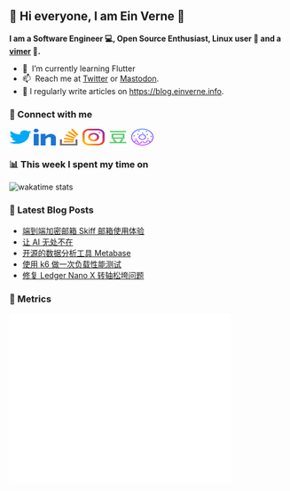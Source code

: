 ## 👋 Hi everyone, I am Ein Verne 👋

**I am a Software Engineer 💻, Open Source Enthusiast, Linux user :penguin: and a [vimer](https://github.com/einverne/dotfiles) :man:.**

- 🌱 &nbsp;I’m currently learning Flutter
- 📫 &nbsp;Reach me at [Twitter](https://twitter.com/einverne) or <a rel="me" href="https://m.einverne.info/@einverne">Mastodon</a>.
- 📝 I regularly write articles on <https://blog.einverne.info>.


### 🔗 Connect with me
<a href="https://twitter.com/einverne" target="_blank"><img align="center" src="images/twitter.svg" alt="twitter einverne" height="30" width="40" /></a>
<a href="https://linkedin.com/in/einverne" target="_blank"><img align="center" src="images/linked-in-alt.svg" alt="linkedin einverne" height="30" width="40" /></a>
<a href="https://stackoverflow.com/users/1820217/einverne" target="_blank"><img align="center" src="images/stack-overflow.svg" alt="stackoverflow einverne" height="30" width="40" /></a>
<a href="https://instagram.com/einverne" target="_blank"><img align="center" src="images/instagram.svg" alt="instagram einverne" height="30" width="40" /></a>
<a href="https://www.douban.com/people/einverne" target="_blank"><img align="center" src="images/douban.svg" alt="douban einverne" height="30" width="40" /></a>
<a href="https://homer.einverne.info" target="_blank"><img align="center" src="images/homer.svg" alt="einverne online services" height="30" width="40" /></a>

### 📊 This week I spent my time on

![wakatime stats](https://github-readme-stats.vercel.app/api/wakatime?username=einverne&api_domain=wakapi.einverne.info&hide_title=true&hide_border=true&langs_count=5&bg_color=00000000&text_color=777&layout=compact)

### 📕 Latest Blog Posts
<!-- BLOG-POST-LIST:START -->
- [端到端加密邮箱 Skiff 邮箱使用体验](https://einverne.github.io/post/2023/07/skiff-mail.html)
- [让 AI 无处不在](https://einverne.github.io/post/2023/07/ai-everywhere-in-daily-life.html)
- [开源的数据分析工具 Metabase](https://einverne.github.io/post/2023/07/metabase.html)
- [使用 k6 做一次负载性能测试](https://einverne.github.io/post/2023/07/k6-load-testing.html)
- [修复 Ledger Nano X 转轴松垮问题](https://einverne.github.io/post/2023/06/ledger-nano-x-hinge-loose.html)
<!-- BLOG-POST-LIST:END -->

### 👻 Metrics
<img align="left" src="/metrics.base.svg" alt="Metrics" width="400">
